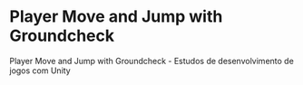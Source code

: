 # Player Move and Jump with Groundcheck
 Player Move and Jump with Groundcheck - Estudos de desenvolvimento de jogos com Unity
